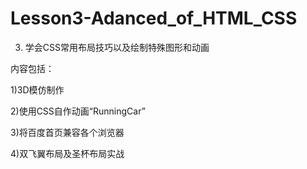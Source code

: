 # Lesson3-Adanced_of_HTML_CSS
3. 学会CSS常用布局技巧以及绘制特殊图形和动画

内容包括：

1)3D模仿制作

2)使用CSS自作动画“RunningCar”

3)将百度首页兼容各个浏览器

4)双飞翼布局及圣杯布局实战
